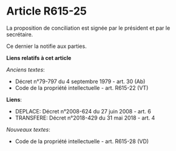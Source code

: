 # Article R615-25

La proposition de conciliation est signée par le président et par le secrétaire.

Ce dernier la notifie aux parties.

**Liens relatifs à cet article**

_Anciens textes_:

  - Décret n°79-797 du 4 septembre 1979 - art. 30 (Ab)
  - Code de la propriété intellectuelle - art. R615-22 (VT)

**Liens**:

  - DEPLACE: Décret n°2008-624 du 27 juin 2008 - art. 6
  - TRANSFERE: Décret n°2018-429 du 31 mai 2018 - art. 4

_Nouveaux textes_:

  - Code de la propriété intellectuelle - art. R615-28 (VD)
